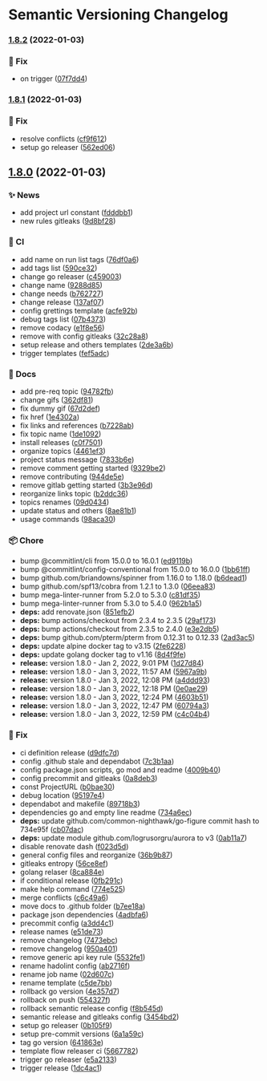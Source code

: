 # Semantic Versioning Changelog

### [1.8.2](https://github.com/lpmatos/loli/compare/v1.8.1...v1.8.2) (2022-01-03)


### :bug: Fix

* on trigger ([07f7dd4](https://github.com/lpmatos/loli/commit/07f7dd4f8449f8ecb05d9c37156d7543e817ac09))

### [1.8.1](https://github.com/lpmatos/loli/compare/v1.8.0...v1.8.1) (2022-01-03)


### :bug: Fix

* resolve conflicts ([cf9f612](https://github.com/lpmatos/loli/commit/cf9f612674ae5ac7c0255ca5c7eebce5940652fa))
* setup go releaser ([562ed06](https://github.com/lpmatos/loli/commit/562ed06456a48a250f5a18d44c2a01b6f24b9004))

## [1.8.0](https://github.com/lpmatos/loli/compare/v1.7.5...v1.8.0) (2022-01-03)


### :sparkles: News

* add project url constant ([fdddbb1](https://github.com/lpmatos/loli/commit/fdddbb131b9ddc0dcad2517088d4de5c9d8cb0b2))
* new rules gitleaks ([9d8bf28](https://github.com/lpmatos/loli/commit/9d8bf28c1aef492169d86abe8dd8d7f0d629f4c3))


### :repeat: CI

* add name on run list tags ([76df0a6](https://github.com/lpmatos/loli/commit/76df0a69837afffd2f5b4760e3b224ed73753e51))
* add tags list ([590ce32](https://github.com/lpmatos/loli/commit/590ce324ce5b698158b578a0c062c31a6c4cee36))
* change go releaser ([c459003](https://github.com/lpmatos/loli/commit/c4590038518c011c550e09e403fff17484bfc98a))
* change name ([9288d85](https://github.com/lpmatos/loli/commit/9288d8595c14b462d0c8ee65de253b1c3d44531a))
* change needs ([b762727](https://github.com/lpmatos/loli/commit/b76272715e6d9aa5f7e4db144b5a5471a689df25))
* change release ([137af07](https://github.com/lpmatos/loli/commit/137af07d499f0db12fbaf396485bc47d1c431527))
* config grettings template ([acfe92b](https://github.com/lpmatos/loli/commit/acfe92bfbc65e70d72cdb5028d6b8a63f2076678))
* debug tags list ([07b4373](https://github.com/lpmatos/loli/commit/07b4373bc89aa87af994febed574ae424ec10658))
* remove codacy ([e1f8e56](https://github.com/lpmatos/loli/commit/e1f8e56c5203ec457365c1c64f500ecee51e1b17))
* remove with config gitleaks ([32c28a8](https://github.com/lpmatos/loli/commit/32c28a8302c3a2364c47e4c6b80d452f6799af26))
* setup release and others templates ([2de3a6b](https://github.com/lpmatos/loli/commit/2de3a6b782e9388c9578919e4be1182421c7fa6e))
* trigger templates ([fef5adc](https://github.com/lpmatos/loli/commit/fef5adc114c3e98386296f6b13d57e978de2ff92))


### :memo: Docs

* add pre-req topic ([94782fb](https://github.com/lpmatos/loli/commit/94782fb4dc438c4b6cd0ab8ba5b4d1f2e9c33dc7))
* change gifs ([362df81](https://github.com/lpmatos/loli/commit/362df81cd1c05828bd31e8db92339141c7f9c0a0))
* fix dummy gif ([67d2def](https://github.com/lpmatos/loli/commit/67d2def58cfd66fc93c074fb4af0598835bde6c2))
* fix href ([1e4302a](https://github.com/lpmatos/loli/commit/1e4302a32759467e687a63897f1066e6987d6588))
* fix links and references ([b7228ab](https://github.com/lpmatos/loli/commit/b7228ab220f79eaea67f1297cea0776d047d85fd))
* fix topic name ([1de1092](https://github.com/lpmatos/loli/commit/1de1092066abbce393362b6fd8ee43397d71eb7c))
* install releases ([c0f7501](https://github.com/lpmatos/loli/commit/c0f7501b37e7d56697bfd5c85c42f5d42e8cb59c))
* organize topics ([4461ef3](https://github.com/lpmatos/loli/commit/4461ef3abc1b39101d4ccde2f6ac966c02ffe592))
* project status message ([7833b6e](https://github.com/lpmatos/loli/commit/7833b6e1aaeb8ae034c1256be6b6ecc9e22f552a))
* remove comment getting started ([9329be2](https://github.com/lpmatos/loli/commit/9329be2198f444221193a8a39c597f1db915a9ac))
* remove contributing ([944de5e](https://github.com/lpmatos/loli/commit/944de5e75e1fda4619bfeddeccc1df001699b191))
* remove gitlab getting started ([3b3e96d](https://github.com/lpmatos/loli/commit/3b3e96da397779f90aa28883d4c07dc998179023))
* reorganize links topic ([b2ddc36](https://github.com/lpmatos/loli/commit/b2ddc362c76e9d2a66874541e295e17715ec2e5c))
* topics renames ([09d0434](https://github.com/lpmatos/loli/commit/09d0434a9e8f7e2e0ea4ac07d39036ba3d6fe039))
* update status and others ([8ae81b1](https://github.com/lpmatos/loli/commit/8ae81b17a4d70d7087cfce3eb31231486e16378b))
* usage commands ([98aca30](https://github.com/lpmatos/loli/commit/98aca30c72b31807ea960ff0586c194dbb74ba16))


### :package: Chore

* bump @commitlint/cli from 15.0.0 to 16.0.1 ([ed9119b](https://github.com/lpmatos/loli/commit/ed9119b165745055b16e30fd19826cdf6319cb87))
* bump @commitlint/config-conventional from 15.0.0 to 16.0.0 ([1bb61ff](https://github.com/lpmatos/loli/commit/1bb61ff0abd0ea011b9c19fce61fe6a0008eaf2a))
* bump github.com/briandowns/spinner from 1.16.0 to 1.18.0 ([b6dead1](https://github.com/lpmatos/loli/commit/b6dead1f149b1ba0fc25f36abd307a9bbc96086e))
* bump github.com/spf13/cobra from 1.2.1 to 1.3.0 ([06eea83](https://github.com/lpmatos/loli/commit/06eea83ca46a01a63f213cdb96b80326e4a4d597))
* bump mega-linter-runner from 5.2.0 to 5.3.0 ([c81df35](https://github.com/lpmatos/loli/commit/c81df353973aeef9ad8a8f6cd1af873ffc562fe2))
* bump mega-linter-runner from 5.3.0 to 5.4.0 ([962b1a5](https://github.com/lpmatos/loli/commit/962b1a57f1d3353403b9cdad5202f944bdd401b9))
* **deps:** add renovate.json ([851efb2](https://github.com/lpmatos/loli/commit/851efb21b870214f620b9c7cdaaa77a6dc9e748e))
* **deps:** bump actions/checkout from 2.3.4 to 2.3.5 ([29af173](https://github.com/lpmatos/loli/commit/29af173f0941e539a12df1113e7181afb9c9bb21))
* **deps:** bump actions/checkout from 2.3.5 to 2.4.0 ([e3e2db5](https://github.com/lpmatos/loli/commit/e3e2db513c57d962f9ec1d0aa071b9638b2bbe7f))
* **deps:** bump github.com/pterm/pterm from 0.12.31 to 0.12.33 ([2ad3ac5](https://github.com/lpmatos/loli/commit/2ad3ac5ecc286a510e10ae1388d08d6e6caafdcd))
* **deps:** update alpine docker tag to v3.15 ([2fe6228](https://github.com/lpmatos/loli/commit/2fe62286b6cdd91e44a0f5f705fda66d228cdc3c))
* **deps:** update golang docker tag to v1.16 ([8d4f9fe](https://github.com/lpmatos/loli/commit/8d4f9fe6a7b1acbb6022d39dd309d2dda9efea89))
* **release:** version 1.8.0 - Jan 2, 2022, 9:01 PM ([1d27d84](https://github.com/lpmatos/loli/commit/1d27d847254cddbe71aff770e3f58b8773ac323d))
* **release:** version 1.8.0 - Jan 3, 2022, 11:57 AM ([5967a9b](https://github.com/lpmatos/loli/commit/5967a9bccd2efb092ff70200f2db43747a20f335))
* **release:** version 1.8.0 - Jan 3, 2022, 12:08 PM ([a4ddd93](https://github.com/lpmatos/loli/commit/a4ddd93d6d78a4c5ace8322d7974087bb84129c8))
* **release:** version 1.8.0 - Jan 3, 2022, 12:18 PM ([0e0ae29](https://github.com/lpmatos/loli/commit/0e0ae296202af928494ca62156b67a7d8e231ed9))
* **release:** version 1.8.0 - Jan 3, 2022, 12:24 PM ([4603b51](https://github.com/lpmatos/loli/commit/4603b51b349db9391b03aff5f0c0b85ba3ced57a))
* **release:** version 1.8.0 - Jan 3, 2022, 12:47 PM ([60794a3](https://github.com/lpmatos/loli/commit/60794a378f4450fa9a5bb2eac2b85b0df94b1c55))
* **release:** version 1.8.0 - Jan 3, 2022, 12:59 PM ([c4c04b4](https://github.com/lpmatos/loli/commit/c4c04b4f539cdf147563b28a8891e7733d9e4fe1))


### :bug: Fix

* ci definition release ([d9dfc7d](https://github.com/lpmatos/loli/commit/d9dfc7d8b9b747e1493c992e03b11b33cd56e83b))
* config .github stale and dependabot ([7c3b1aa](https://github.com/lpmatos/loli/commit/7c3b1aa3959156439c0a86c724e14bebdb89bf16))
* config package.json scripts, go mod and readme ([4009b40](https://github.com/lpmatos/loli/commit/4009b408482d992380a58832030cee9d5948436f))
* config precommit and gitleaks ([0a8deb3](https://github.com/lpmatos/loli/commit/0a8deb3a261af02c650c28fc5b96ce5c85d97f56))
* const ProjectURL ([b0bae30](https://github.com/lpmatos/loli/commit/b0bae303beeffd5c27e6a40a8c381249da1bd915))
* debug location ([95197e4](https://github.com/lpmatos/loli/commit/95197e480ccc7a8ed6ec02222921e1534378c344))
* dependabot and makefile ([89718b3](https://github.com/lpmatos/loli/commit/89718b3fc020170daf753ffb296b3e172f617e16))
* dependencies go and empty line readme ([734a6ec](https://github.com/lpmatos/loli/commit/734a6ecc501084a2696925887fb5fcf6054b92c5))
* **deps:** update github.com/common-nighthawk/go-figure commit hash to 734e95f ([cb07dac](https://github.com/lpmatos/loli/commit/cb07dac986ebea1c3e3b2df8b89449135c1a5e8c))
* **deps:** update module github.com/logrusorgru/aurora to v3 ([0ab11a7](https://github.com/lpmatos/loli/commit/0ab11a77459186062aee8280c2a0bbc58f289300))
* disable renovate dash ([f023d5d](https://github.com/lpmatos/loli/commit/f023d5d0eed681086b0ed018ecf67edab45612b5))
* general config files and reorganize ([36b9b87](https://github.com/lpmatos/loli/commit/36b9b87a016d997d037e844306b2abf32034b000))
* gitleaks entropy ([56ce8ef](https://github.com/lpmatos/loli/commit/56ce8eff367dd2d26a9ee171e862606673901981))
* golang relaser ([8ca884e](https://github.com/lpmatos/loli/commit/8ca884e15ce988b9612ec2bd59f100484889dff0))
* if conditional release ([0fb291c](https://github.com/lpmatos/loli/commit/0fb291c591c55a4a994b66d3bffdd21f65b1190e))
* make help command ([774e525](https://github.com/lpmatos/loli/commit/774e525859592790886d354e5f68a5cf343c06ad))
* merge conflicts ([c6c49a6](https://github.com/lpmatos/loli/commit/c6c49a645654787db314bf3976308d9a6666ee9a))
* move docs to .github folder ([b7ee18a](https://github.com/lpmatos/loli/commit/b7ee18ad9684ea1c109a69b8a0ccd3d5285f3f6a))
* package json dependencies ([4adbfa6](https://github.com/lpmatos/loli/commit/4adbfa60c0decb8b82f88dfabf6b16ab0d7e71d9))
* precommit config ([a3dd4c1](https://github.com/lpmatos/loli/commit/a3dd4c1ba49cc9d0a1c4d6c99284f0d98543cb56))
* release names ([e51de73](https://github.com/lpmatos/loli/commit/e51de73dd538f8d37207253e7526cb4ad25ed835))
* remove changelog ([7473ebc](https://github.com/lpmatos/loli/commit/7473ebc3775b658a5f6784ec0f49faca3eead983))
* remove changelog ([950a401](https://github.com/lpmatos/loli/commit/950a401cc7358d505a0384f1b77f8532dd9e5493))
* remove generic api key rule ([5532fe1](https://github.com/lpmatos/loli/commit/5532fe10e3a2dde185a19d86c56364d7a0f8c611))
* rename hadolint config ([ab2716f](https://github.com/lpmatos/loli/commit/ab2716f2e24e1e40660f2bcfca53c3d91d1c20f5))
* rename job name ([02d607c](https://github.com/lpmatos/loli/commit/02d607c68f1308f06e5b8a2566d4eaadaed7ef3d))
* rename template ([c5de7bb](https://github.com/lpmatos/loli/commit/c5de7bbe83e0c356561d857a18f18cefa628734a))
* rollback go version ([4e357d7](https://github.com/lpmatos/loli/commit/4e357d7a8e33ffe4aafd4d188729afc72b2d7046))
* rollback on push ([554327f](https://github.com/lpmatos/loli/commit/554327f52434c1919cf6a901b286ce18eb930d2b))
* rollback semantic release config ([f8b545d](https://github.com/lpmatos/loli/commit/f8b545dd42e9206022afa3f76cabacc2254da126))
* semantic release and gitleaks config ([3454bd2](https://github.com/lpmatos/loli/commit/3454bd24294a29e87bcfd145528a8a555ff51ae6))
* setup go releaser ([0b105f9](https://github.com/lpmatos/loli/commit/0b105f9343e2ab023b0d2d4c316d90bef8971e77))
* setup pre-commit versions ([6a1a59c](https://github.com/lpmatos/loli/commit/6a1a59c1d44119cda01b44f6adf03bde92a5b384))
* tag go version ([641863e](https://github.com/lpmatos/loli/commit/641863efe4c2bdc539cb6d900e721e3582689989))
* template flow releaser ci ([5667782](https://github.com/lpmatos/loli/commit/5667782e5373964f0ddbf45576eec1f14a05db37))
* trigger go releaser ([e5a2133](https://github.com/lpmatos/loli/commit/e5a2133832cbc00332ded70f0026c3303df269f1))
* trigger release ([1dc4ac1](https://github.com/lpmatos/loli/commit/1dc4ac1185cb95043b1b5940ff05acf5d93ed282))
